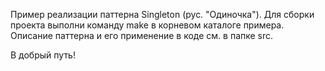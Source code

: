 Пример реализации паттерна Singleton (рус. "Одиночка").
Для сборки проекта выполни команду make в корневом каталоге примера.
Описание паттерна и его применение в коде см. в папке src.

В добрый путь!
